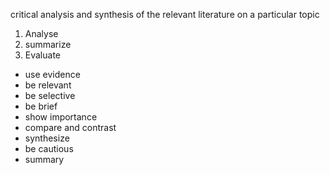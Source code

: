 
critical analysis and synthesis of the relevant literature on a particular topic

1. Analyse
2. summarize
3. Evaluate

- use evidence
- be relevant
- be selective
- be brief
- show importance
- compare and contrast
- synthesize
- be cautious
- summary